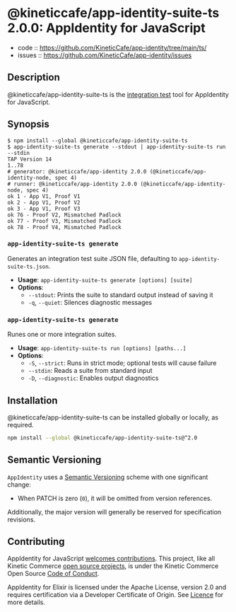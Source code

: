 # @kineticcafe/app-identity-suite-ts 2.0.0: AppIdentity for JavaScript

- code :: https://github.com/KineticCafe/app-identity/tree/main/ts/
- issues :: https://github.com/KineticCafe/app-identity/issues

## Description

@kineticcafe/app-identity-suite-ts is the [integration test][] tool for
AppIdentity for JavaScript.

## Synopsis

```console
$ npm install --global @kineticcafe/app-identity-suite-ts
$ app-identity-suite-ts generate --stdout | app-identity-suite-ts run --stdin
TAP Version 14
1..78
# generator: @kineticcafe/app-identity 2.0.0 (@kineticcafe/app-identity-node, spec 4)
# runner: @kineticcafe/app-identity 2.0.0 (@kineticcafe/app-identity-node, spec 4)
ok 1 - App V1, Proof V1
ok 2 - App V1, Proof V2
ok 3 - App V1, Proof V3
ok 76 - Proof V2, Mismatched Padlock
ok 77 - Proof V3, Mismatched Padlock
ok 78 - Proof V4, Mismatched Padlock
```

### `app-identity-suite-ts generate`

Generates an integration test suite JSON file, defaulting to
`app-identity-suite-ts.json`.

- **Usage**: `app-identity-suite-ts generate [options] [suite]`
- **Options**:
  - `--stdout`: Prints the suite to standard output instead of saving it
  - `-q`, `--quiet`: Silences diagnostic messages

### `app-identity-suite-ts generate`

Runes one or more integration suites.

- **Usage**: `app-identity-suite-ts run [options] [paths...]`
- **Options**:
  - `-S`, `--strict`: Runs in strict mode; optional tests will cause failure
  - `--stdin`: Reads a suite from standard input
  - `-D`, `--diagnostic`: Enables output diagnostics

## Installation

@kineticcafe/app-identity-suite-ts can be installed globally or locally, as
required.

```sh
npm install --global @kineticcafe/app-identity-suite-ts@^2.0
```

## Semantic Versioning

`AppIdentity` uses a [Semantic Versioning][] scheme with one significant change:

- When PATCH is zero (`0`), it will be omitted from version references.

Additionally, the major version will generally be reserved for specification
revisions.

## Contributing

AppIdentity for JavaScript [welcomes contributions][]. This project, like all Kinetic
Commerce [open source projects][], is under the Kinetic Commerce Open Source
[Code of Conduct][].

AppIdentity for Elixir is licensed under the Apache License, version 2.0 and
requires certification via a Developer Certificate of Origin. See [Licence][]
for more details.

[code of conduct]: https://github.com/KineticCafe/code-of-conduct
[integration test]: https://github.com/KineticCafe/app-identity/blob/main/integration/README.md
[licence]: https://github.com/KineticCafe/app-identity/blob/main/ts/Licence.md
[open source projects]: https://github.com/KineticCafe
[semantic versioning]: http://semver.org/
[spec]: https://github.com/KineticCafe/app-identity/blob/main/spec/README.md
[welcomes contributions]: https://github.com/KineticCafe/app-identity/blob/main/ts/Contributing.md
